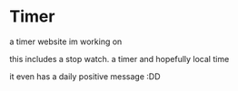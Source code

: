 # Timer
a timer website im working on

this includes a stop watch. a timer
and hopefully local time

it even has a daily positive message :DD
